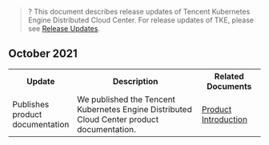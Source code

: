 >? This document describes release updates of Tencent Kubernetes Engine Distributed Cloud Center. For release updates of TKE, please see [Release Updates](https://intl.cloud.tencent.com/zh/document/product/457/37358).

## October 2021

<table>
	<tr><th style="width: 25%;">Update</th><th style="width: 50%;">Description</th><th style="width: 25%;">Related Documents</th></tr>
<tr><td>Publishes product documentation</td><td>We published the Tencent Kubernetes Engine Distributed Cloud Center product documentation.</td><td><a href="https://intl.cloud.tencent.com/document/product/1144/45536">Product Introduction</a></td></tr>
</table>

